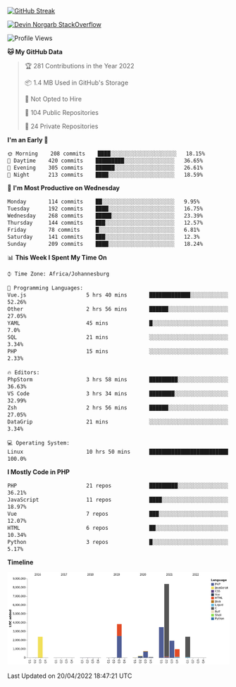
[![GitHub Streak](http://github-readme-streak-stats.herokuapp.com?user=DevinNorgarb&date_format=M%20j%5B%2C%20Y%5D)](https://git.io/streak-stats)


[![Devin Norgarb StackOverflow](https://github-readme-stackoverflow.vercel.app/?userID=4993755)](https://stackoverflow.com/users/4993755/devin-norgarb)

<!--START_SECTION:waka-->
![Profile Views](http://img.shields.io/badge/Profile%20Views-0-blue)

**🐱 My GitHub Data** 

> 🏆 281 Contributions in the Year 2022
 > 
> 📦 1.4 MB Used in GitHub's Storage 
 > 
> 🚫 Not Opted to Hire
 > 
> 📜 104 Public Repositories 
 > 
> 🔑 24 Private Repositories  
 > 
**I'm an Early 🐤** 

```text
🌞 Morning    208 commits    ████░░░░░░░░░░░░░░░░░░░░░   18.15% 
🌆 Daytime    420 commits    █████████░░░░░░░░░░░░░░░░   36.65% 
🌃 Evening    305 commits    ██████░░░░░░░░░░░░░░░░░░░   26.61% 
🌙 Night      213 commits    ████░░░░░░░░░░░░░░░░░░░░░   18.59%

```
📅 **I'm Most Productive on Wednesday** 

```text
Monday       114 commits    ██░░░░░░░░░░░░░░░░░░░░░░░   9.95% 
Tuesday      192 commits    ████░░░░░░░░░░░░░░░░░░░░░   16.75% 
Wednesday    268 commits    █████░░░░░░░░░░░░░░░░░░░░   23.39% 
Thursday     144 commits    ███░░░░░░░░░░░░░░░░░░░░░░   12.57% 
Friday       78 commits     █░░░░░░░░░░░░░░░░░░░░░░░░   6.81% 
Saturday     141 commits    ███░░░░░░░░░░░░░░░░░░░░░░   12.3% 
Sunday       209 commits    ████░░░░░░░░░░░░░░░░░░░░░   18.24%

```


📊 **This Week I Spent My Time On** 

```text
⌚︎ Time Zone: Africa/Johannesburg

💬 Programming Languages: 
Vue.js                   5 hrs 40 mins       █████████████░░░░░░░░░░░░   52.26% 
Other                    2 hrs 56 mins       ██████░░░░░░░░░░░░░░░░░░░   27.05% 
YAML                     45 mins             █░░░░░░░░░░░░░░░░░░░░░░░░   7.0% 
SQL                      21 mins             ░░░░░░░░░░░░░░░░░░░░░░░░░   3.34% 
PHP                      15 mins             ░░░░░░░░░░░░░░░░░░░░░░░░░   2.33%

🔥 Editors: 
PhpStorm                 3 hrs 58 mins       █████████░░░░░░░░░░░░░░░░   36.63% 
VS Code                  3 hrs 34 mins       ████████░░░░░░░░░░░░░░░░░   32.99% 
Zsh                      2 hrs 56 mins       ██████░░░░░░░░░░░░░░░░░░░   27.05% 
DataGrip                 21 mins             ░░░░░░░░░░░░░░░░░░░░░░░░░   3.34%

💻 Operating System: 
Linux                    10 hrs 50 mins      █████████████████████████   100.0%

```

**I Mostly Code in PHP** 

```text
PHP                      21 repos            █████████░░░░░░░░░░░░░░░░   36.21% 
JavaScript               11 repos            ████░░░░░░░░░░░░░░░░░░░░░   18.97% 
Vue                      7 repos             ███░░░░░░░░░░░░░░░░░░░░░░   12.07% 
HTML                     6 repos             ██░░░░░░░░░░░░░░░░░░░░░░░   10.34% 
Python                   3 repos             █░░░░░░░░░░░░░░░░░░░░░░░░   5.17%

```


**Timeline**

![Chart not found](https://raw.githubusercontent.com/DevinNorgarb/DevinNorgarb/main/charts/bar_graph.png) 


 Last Updated on 20/04/2022 18:47:21 UTC
<!--END_SECTION:waka-->

